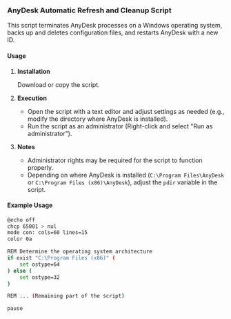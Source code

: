 ### AnyDesk Automatic Refresh and Cleanup Script

This script terminates AnyDesk processes on a Windows operating system, backs up and deletes configuration files, and restarts AnyDesk with a new ID.

#### Usage

1. **Installation**

   Download or copy the script.

2. **Execution**

   - Open the script with a text editor and adjust settings as needed (e.g., modify the directory where AnyDesk is installed).
   - Run the script as an administrator (Right-click and select "Run as administrator").

3. **Notes**

   - Administrator rights may be required for the script to function properly.
   - Depending on where AnyDesk is installed (`C:\Program Files\AnyDesk` or `C:\Program Files (x86)\AnyDesk`), adjust the `pdir` variable in the script.

#### Example Usage

```bash
@echo off
chcp 65001 > nul
mode con: cols=60 lines=15
color 0a

REM Determine the operating system architecture
if exist "C:\Program Files (x86)" (
    set ostype=64
) else (
    set ostype=32
)

REM ... (Remaining part of the script)

pause
